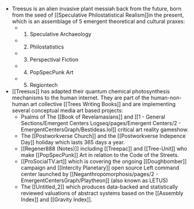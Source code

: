 - Treesus is an alien invasive plant messiah back from the future, born from the seed of [[Speculative Philostatistical Realism]]in the present, which is an assemblage of 5 emergent theoretical and cultural praxes:
	- 1. Speculative Archaeology
	- 2. Philostatistics
	- 3. Perspectival Fiction
	- 4. PopSpecPunk Art
	- 5. Regiontech
- [[Treesus]] has adapted their quantum chemical photosynthesis mechanisms to the human internet. They are part of the human-non-human art collective [[Trees Writing Books]] and are implementing several conceptual media art based projects:
	- Psalms of The [[Book of Revelamasians]] and [[1 - General Sections/Emergent Centers Logseq/pages/Emergent Centers/2 - EmergentCentersGraph/Bestideas.lol]] critical art reality gameshow.
	- The [[Postworkverse Church]] and the [[Postworkverse Indepence Day]] holiday which lasts 365 days a year.
	- [[Regener888 (Notes)]] including [[Treepac]] and [[Tree-Unit]] who make [[PopSpecPunk]] Art in relation to the Code of the Streets.
	- [[ProSocialTV.art]] which is covering the ongoing [[Doughbomber]] campaign and [[Intercity Planetary]] open source Left command center launched by [[Neganthropomorphosis/pages/2 - EmergentCentersGraph/Playtheon]] (also known as LETUS)
	- The [[Untitled_2]] which produces data-backed and statistically reviewed valuations of abstract systems based on the [[Assembly Index]] and [[Gravity Index]].